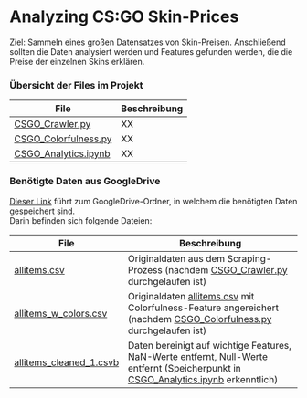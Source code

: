 # Analyzing CS:GO Skin-Prices
Ziel: Sammeln eines großen Datensatzes von Skin-Preisen. Anschließend sollten die Daten analysiert werden und Features gefunden werden, die die Preise der einzelnen Skins erklären.


### Übersicht der Files im Projekt
| File | Beschreibung |
| --- | --- |
| [CSGO_Crawler.py](https://github.com/princessivy/Analyzing_CSGO_SkinPrices/blob/main/CSGO_Crawler.py) | XX |
| [CSGO_Colorfulness.py](https://github.com/princessivy/Analyzing_CSGO_SkinPrices/blob/main/CSGO_Colorfulness.py) | XX |
| [CSGO_Analytics.ipynb](https://github.com/princessivy/Analyzing_CSGO_SkinPrices/blob/main/CSGO_Analytics.ipynb) | XX |
  
    
      
        


### Benötigte Daten aus GoogleDrive
[Dieser Link](https://drive.google.com/drive/folders/1jo_B2uZqdP_QrxFDANSfYoqUNVIo9V4e?usp=sharing) führt zum GoogleDrive-Ordner, in welchem die benötigten Daten gespeichert sind.  
Darin befinden sich folgende Dateien:


| File | Beschreibung |
| --- | --- |
| [allitems.csv](https://drive.google.com/file/d/12HyWiR1LFt9Jpp1zG0RlbUeI-FhVsT4F/view?usp=sharing) | Originaldaten aus dem Scraping-Prozess (nachdem [CSGO_Crawler.py](https://github.com/princessivy/Analyzing_CSGO_SkinPrices/blob/main/CSGO_Crawler.py) durchgelaufen ist) |
| [allitems_w_colors.csv](https://drive.google.com/file/d/1-FDwI__Ci8fGxpFblqMqJw8hknOLNInT/view?usp=sharing) | Originaldaten [allitems.csv](https://drive.google.com/file/d/12HyWiR1LFt9Jpp1zG0RlbUeI-FhVsT4F/view?usp=sharing) mit Colorfulness-Feature angereichert (nachdem [CSGO_Colorfulness.py](https://github.com/princessivy/Analyzing_CSGO_SkinPrices/blob/main/CSGO_Colorfulness.py) durchgelaufen ist) |
| [allitems_cleaned_1.csvb](https://drive.google.com/file/d/1-FK57NE42ojNiG0hu5YXMC9iK-KmmZ0n/view?usp=sharing) | Daten bereinigt auf wichtige Features, NaN-Werte entfernt, Null-Werte entfernt (Speicherpunkt in [CSGO_Analytics.ipynb](https://github.com/princessivy/Analyzing_CSGO_SkinPrices/blob/main/CSGO_Analytics.ipynb) erkenntlich) |
